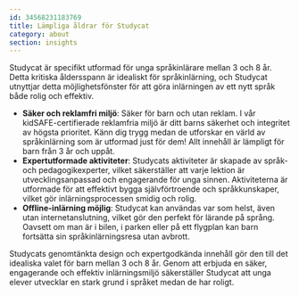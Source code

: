 ```yaml
---
id: 34568231183769
title: Lämpliga åldrar för Studycat
category: about
section: insights
---
```

Studycat är specifikt utformad för unga språkinlärare mellan 3 och 8 år. Detta kritiska åldersspann är idealiskt för språkinlärning, och Studycat utnyttjar detta möjlighetsfönster för att göra inlärningen av ett nytt språk både rolig och effektiv.

- **Säker och reklamfri miljö**: Säker för barn och utan reklam. I vår kidSAFE-certifierade reklamfria miljö är ditt barns säkerhet och integritet av högsta prioritet. Känn dig trygg medan de utforskar en värld av språkinlärning som är utformad just för dem! Allt innehåll är lämpligt för barn från 3 år och uppåt.
- **Expertutformade aktiviteter**: Studycats aktiviteter är skapade av språk- och pedagogikexperter, vilket säkerställer att varje lektion är utvecklingsanpassad och engagerande för unga sinnen. Aktiviteterna är utformade för att effektivt bygga självförtroende och språkkunskaper, vilket gör inlärningsprocessen smidig och rolig.
- **Offline-inlärning möjlig**: Studycat kan användas var som helst, även utan internetanslutning, vilket gör den perfekt för lärande på språng. Oavsett om man är i bilen, i parken eller på ett flygplan kan barn fortsätta sin språkinlärningsresa utan avbrott.

Studycats genomtänkta design och expertgodkända innehåll gör den till det idealiska valet för barn mellan 3 och 8 år. Genom att erbjuda en säker, engagerande och effektiv inlärningsmiljö säkerställer Studycat att unga elever utvecklar en stark grund i språket medan de har roligt.

